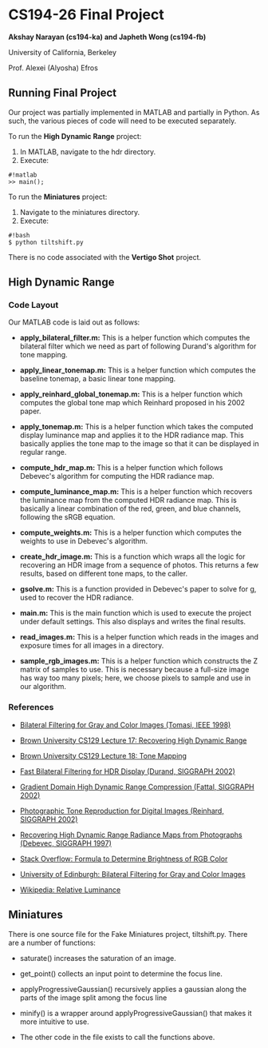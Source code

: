 # CS194-26 Final Project

**Akshay Narayan (cs194-ka) and Japheth Wong (cs194-fb)**

University of California, Berkeley

Prof. Alexei (Alyosha) Efros

## Running Final Project

Our project was partially implemented in MATLAB and partially in Python.  As such, the various pieces of code will need to be executed separately.

To run the **High Dynamic Range** project:
1. In MATLAB, navigate to the hdr directory.
2.  Execute:

```
#!matlab
>> main();
```

To run the **Miniatures** project:
1.  Navigate  to the miniatures directory.
2.  Execute:

```
#!bash
$ python tiltshift.py
```

There is no code associated with the **Vertigo Shot** project.

## High Dynamic Range

### Code Layout

Our MATLAB code is laid out as follows:

* **apply_bilateral_filter.m:** This is a helper function which computes the bilateral filter which we need as part of following Durand's algorithm for tone mapping.

* **apply_linear_tonemap.m:** This is a helper function which computes the baseline tonemap, a basic linear tone mapping.

* **apply_reinhard_global_tonemap.m:** This is a helper function which computes the global tone map which Reinhard proposed in his 2002 paper.

* **apply_tonemap.m:**  This is a helper function which takes the computed display luminance map and applies it to the HDR radiance map.  This basically applies the tone map to the image so that it can be displayed in regular range.

* **compute_hdr_map.m:**  This is a helper function which follows Debevec's algorithm for computing the HDR radiance map.

* **compute_luminance_map.m:**  This is a helper function which recovers the luminance map from the computed HDR radiance map.  This is basically a linear combination of the red, green, and blue channels, following the sRGB equation.

* **compute_weights.m:**  This is a helper function which computes the weights to use in Debevec's algorithm.

* **create_hdr_image.m:**  This is a function which wraps all the logic for recovering an HDR image from a sequence of photos.  This returns a few results, based on different tone maps, to the caller.

* **gsolve.m:**  This is a function provided in Debevec's paper to solve for g, used to recover the HDR radiance.

* **main.m:** This is the main function which is used to execute the project under default settings.  This also displays and writes the final results.

* **read_images.m:** This is a helper function which reads in the images and exposure times for all images in a directory.

* **sample_rgb_images.m:** This is a helper function which constructs the Z matrix of samples to use.  This is necessary because a full-size image has way too many pixels; here, we choose pixels to sample and use in our algorithm.

### References

* [Bilateral Filtering for Gray and Color Images (Tomasi, IEEE 1998)](https://www.cs.duke.edu/~tomasi/papers/tomasi/tomasiIccv98.pdf)

* [Brown University CS129 Lecture 17: Recovering High Dynamic Range](http://cs.brown.edu/courses/csci1290/lectures/17.pdf)

* [Brown University CS129 Lecture 18: Tone Mapping](http://cs.brown.edu/courses/csci1290/lectures/18.pdf)

* [Fast Bilateral Filtering for HDR Display (Durand, SIGGRAPH 2002)](http://people.csail.mit.edu/fredo/PUBLI/Siggraph2002/DurandBilateral.pdf)

* [Gradient Domain High Dynamic Range Compression (Fattal, SIGGRAPH 2002)](http://www.cs.huji.ac.il/~danix/hdr/hdrc.pdf)

* [Photographic Tone Reproduction for Digital Images (Reinhard, SIGGRAPH 2002)](http://www.cs.utah.edu/~reinhard/cdrom/tonemap.pdf)

* [Recovering High Dynamic Range Radiance Maps from Photographs (Debevec, SIGGRAPH 1997)](http://www.pauldebevec.com/Research/HDR/debevec-siggraph97.pdf)

* [Stack Overflow: Formula to Determine Brightness of RGB Color](http://stackoverflow.com/questions/596216/formula-to-determine-brightness-of-rgb-color)

* [University of Edinburgh: Bilateral Filtering for Gray and Color Images](http://homepages.inf.ed.ac.uk/rbf/CVonline/LOCAL_COPIES/MANDUCHI1/Bilateral_Filtering.html)

* [Wikipedia: Relative Luminance](https://en.wikipedia.org/wiki/Relative_luminance)

## Miniatures

There is one source file for the Fake Miniatures project, tiltshift.py. There are a number of functions:

* saturate() increases the saturation of an image.

* get_point() collects an input point to determine the focus line.

* applyProgressiveGaussian() recursively applies a gaussian along the parts of the image split among the focus line

* minify() is a wrapper around applyProgressiveGaussian() that makes it more intuitive to use.

* The other code in the file exists to call the functions above.
